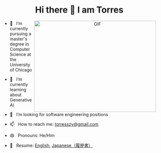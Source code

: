 <h1 align="center">Hi there 👋 I am Torres</a></h1>

<a target="_blank" align="center">
  <img align="right" top="500" height="300" width="400" alt="GIF" src="https://media.giphy.com/media/SWoSkN6DxTszqIKEqv/giphy.gif">
</a>

- 🔭 &nbsp; I’m currently pursuing a master's degree in Computer Science at the University of Chicago
  
- 🌱 &nbsp; I’m currently learning about Generative AI

- 💬 &nbsp; I’m looking for software engineering positions
  
- 📫 &nbsp; How to reach me: torresszy@gmail.com
  
- 😄 &nbsp; Pronouns: He/Him

- 📄 &nbsp; Resume: <a href="https://github.com/torresszy/torresszy/blob/main/Torres%20Shi%20Technical%20Resume.pdf" target="blank">English</a>,
<a href="https://github.com/torresszy/torresszy/blob/main/Resume_Japanese.pdf" target="blank">Japanese（履歴書）</a>

